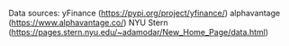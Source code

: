 Data sources:
yFinance (https://pypi.org/project/yfinance/)
alphavantage (https://www.alphavantage.co/)
NYU Stern (https://pages.stern.nyu.edu/~adamodar/New_Home_Page/data.html)
